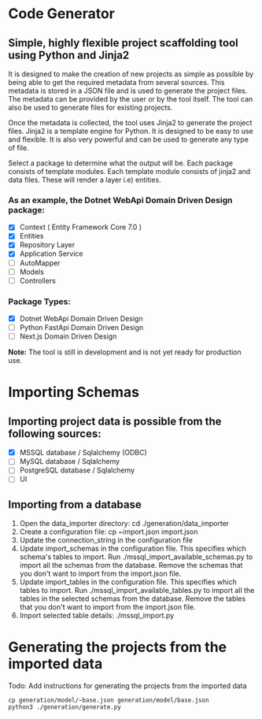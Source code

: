# Code Generator 
## Simple, highly flexible project scaffolding tool using Python and Jinja2
It is designed to make the creation of new projects as simple as possible by being able to get the required metadata from several sources. This metadata is stored in a JSON file and is used to generate the project files. The metadata can be provided by the user or by the tool itself. The tool can also be used to generate files for existing projects.

Once the metadata is collected, the tool uses Jinja2 to generate the project files. Jinja2 is a template engine for Python. It is designed to be easy to use and flexible. It is also very powerful and can be used to generate any type of file. 

Select a package to determine what the output will be. Each package consists of template modules. Each template module consists of jinja2 and data files. These will render a layer i.e) entities.
### As an example, the Dotnet WebApi Domain Driven Design package:
- [x] Context ( Entity Framework Core 7.0 )
- [x] Entities
- [x] Repository Layer
- [x] Application Service
- [ ] AutoMapper
- [ ] Models 
- [ ] Controllers
### Package Types:
- [x] Dotnet WebApi Domain Driven Design 
- [ ] Python FastApi Domain Driven Design  
- [ ] Next.js Domain Driven Design   

**Note:** The tool is still in development and is not yet ready for production use.
# Importing Schemas
## Importing project data is possible from the following sources:
- [x] MSSQL database / Sqlalchemy (ODBC)
- [ ] MySQL database / Sqlalchemy
- [ ] PostgreSQL database / Sqlalchemy
- [ ] UI 
## Importing from a database
1. Open the data_importer directory: cd ./generation/data_importer
2. Create a configuration file: cp ~import.json import.json
3. Update the connection_string in the configuration file
4. Update import_schemas in the configuration file. This specifies which schema's tables to import. Run ./mssql_import_available_schemas.py to import all the schemas from the database. Remove the schemas that you don't want to import from the import.json file.
5. Update import_tables in the configuration file. This specifies which tables to import. Run ./mssql_import_available_tables.py to import all the tables in the selected schemas from the database. Remove the tables that you don't want to import from the import.json file.
6. Import selected table details: ./mssql_import.py
# Generating the projects from the imported data
Todo: Add instructions for generating the projects from the imported data

```
cp generation/model/~base.json generation/model/base.json
python3 ./generation/generate.py
```
